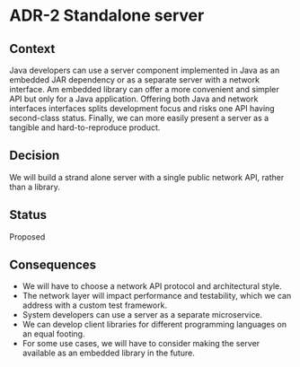# ADR-2 Standalone server

## Context

Java developers can use a server component implemented in Java as an embedded JAR dependency or as a separate server with a network interface.
Am embedded library can offer a more convenient and simpler API but only for a Java application.
Offering both Java and network interfaces interfaces splits development focus and risks one API having second-class status.
Finally, we can more easily present a server as a tangible and hard-to-reproduce product.

## Decision

We will build a strand alone server with a single public network API, rather than a library.

## Status

Proposed

## Consequences

* We will have to choose a network API protocol and architectural style.
* The network layer will impact performance and testability, which we can address with a custom test framework.
* System developers can use a server as a separate microservice.
* We can develop client libraries for different programming languages on an equal footing.
* For some use cases, we will have to consider making the server available as an embedded library in the future.
